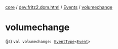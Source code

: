 [core](../../index.md) / [dev.fritz2.dom.html](../index.md) / [Events](index.md) / [volumechange](./volumechange.md)

# volumechange

(js) `val volumechange: `[`EventType`](../-event-type/index.md)`<`[`Event`](https://kotlinlang.org/api/latest/jvm/stdlib/org.w3c.dom.events/-event/index.html)`>`